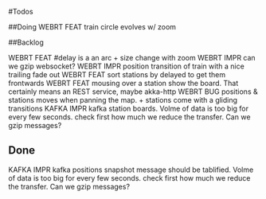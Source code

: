 #Todos

##Doing
WEBRT FEAT train circle evolves w/ zoom

##Backlog

WEBRT FEAT #delay is a an arc + size change with zoom
WEBRT IMPR can we gzip websocket?
WEBRT IMPR position transition of train with a nice trailing fade out
WEBRT FEAT sort stations by delayed to get them frontwards
WEBRT FEAT mousing over a station show the board. That certainly means an REST service, maybe akka-http
WEBRT BUG  positions & stations moves when panning the map. + stations come with a gliding transitions
KAFKA IMPR kafka station boards. Volme of data is too big for every few seconds. check first how much we reduce the transfer. Can we gzip messages?

## Done

KAFKA IMPR kafka positions snapshot message should be tablified. Volme of data is too big for every few seconds. check first how much we reduce the transfer. Can we gzip messages?
